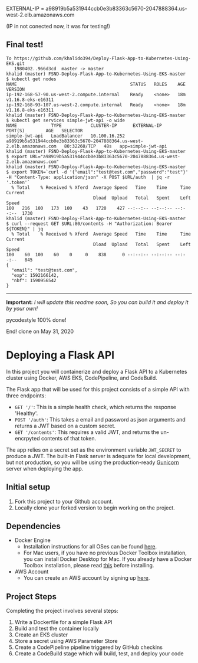EXTERNAL-IP = a98919b5a531944ccb0e3b83363c5670-2047888364.us-west-2.elb.amazonaws.com 

(IP in not conected now, it was for testing!)
## Final test!
```shell
To https://github.com/khalido394/Deploy-Flask-App-to-Kubernetes-Using-EKS.git
   1980402..966d3cd  master -> master
khalid (master) FSND-Deploy-Flask-App-to-Kubernetes-Using-EKS-master
$ kubectl get nodes
NAME                                           STATUS   ROLES    AGE   VERSION
ip-192-168-57-90.us-west-2.compute.internal    Ready    <none>   18m   v1.16.8-eks-e16311
ip-192-168-93-107.us-west-2.compute.internal   Ready    <none>   18m   v1.16.8-eks-e16311
khalid (master) FSND-Deploy-Flask-App-to-Kubernetes-Using-EKS-master
$ kubectl get services simple-jwt-api -o wide
NAME             TYPE           CLUSTER-IP      EXTERNAL-IP                                                               PORT(S)        AGE   SELECTOR
simple-jwt-api   LoadBalancer   10.100.16.252   a98919b5a531944ccb0e3b83363c5670-2047888364.us-west-2.elb.amazonaws.com   80:32260/TCP   48s   app=simple-jwt-api
khalid (master) FSND-Deploy-Flask-App-to-Kubernetes-Using-EKS-master
$ export URL="a98919b5a531944ccb0e3b83363c5670-2047888364.us-west-2.elb.amazonaws.com"
khalid (master) FSND-Deploy-Flask-App-to-Kubernetes-Using-EKS-master
$ export TOKEN=`curl -d '{"email":"test@test.com","password":"test"}' -H "Content-Type: application/json" -X POST $URL/auth  | jq -r '.token'`
  % Total    % Received % Xferd  Average Speed   Time    Time     Time  Current
                                 Dload  Upload   Total   Spent    Left  Speed
100   216  100   173  100    43   1720    427 --:--:-- --:--:-- --:--:--  1730
khalid (master) FSND-Deploy-Flask-App-to-Kubernetes-Using-EKS-master
$ curl --request GET $URL:80/contents -H "Authorization: Bearer ${TOKEN}" | jq
  % Total    % Received % Xferd  Average Speed   Time    Time     Time  Current
                                 Dload  Upload   Total   Spent    Left  Speed
100    60  100    60    0     0    838      0 --:--:-- --:--:-- --:--:--   845
{
  "email": "test@test.com",
  "exp": 1592166142,
  "nbf": 1590956542
}
```

----------
__Important:__ _I will update this readme soon, So you can build it and deploy it by your own!_

pycodestyle 100% done!

End! clone on May 31, 2020

# Deploying a Flask API


In this project you will containerize and deploy a Flask API to a Kubernetes cluster using Docker, AWS EKS, CodePipeline, and CodeBuild.

The Flask app that will be used for this project consists of a simple API with three endpoints:

- `GET '/'`: This is a simple health check, which returns the response 'Healthy'. 
- `POST '/auth'`: This takes a email and password as json arguments and returns a JWT based on a custom secret.
- `GET '/contents'`: This requires a valid JWT, and returns the un-encrpyted contents of that token. 

The app relies on a secret set as the environment variable `JWT_SECRET` to produce a JWT. The built-in Flask server is adequate for local development, but not production, so you will be using the production-ready [Gunicorn](https://gunicorn.org/) server when deploying the app.

## Initial setup
1. Fork this project to your Github account.
2. Locally clone your forked version to begin working on the project.

## Dependencies

- Docker Engine
    - Installation instructions for all OSes can be found [here](https://docs.docker.com/install/).
    - For Mac users, if you have no previous Docker Toolbox installation, you can install Docker Desktop for Mac. If you already have a Docker Toolbox installation, please read [this](https://docs.docker.com/docker-for-mac/docker-toolbox/) before installing.
 - AWS Account
     - You can create an AWS account by signing up [here](https://aws.amazon.com/#).
     
## Project Steps

Completing the project involves several steps:

1. Write a Dockerfile for a simple Flask API
2. Build and test the container locally
3. Create an EKS cluster
4. Store a secret using AWS Parameter Store
5. Create a CodePipeline pipeline triggered by GitHub checkins
6. Create a CodeBuild stage which will build, test, and deploy your code
